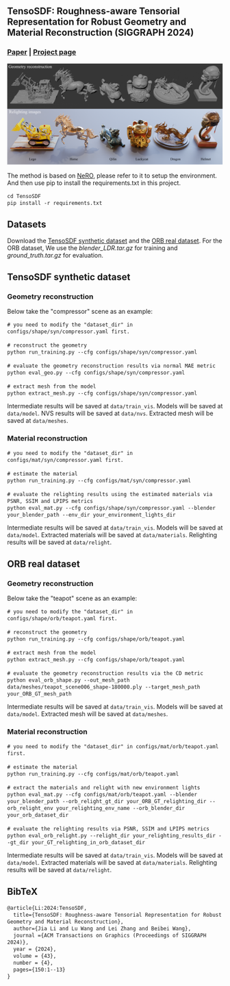 ## TensoSDF: Roughness-aware Tensorial Representation for Robust Geometry and Material Reconstruction (SIGGRAPH 2024)

### [Paper](https://arxiv.org/abs/2402.02771) | [Project page](https://riga2.github.io/tensosdf/)

![Teaser](https://github.com/Riga2/TensoSDF/blob/main/user-imgs/teaser.png)

The method is based on [NeRO](https://github.com/liuyuan-pal/NeRO), please refer to it to setup the environment.
And then use pip to install the requirements.txt in this project.
```
cd TensoSDF
pip install -r requirements.txt
```

## Datasets
Download the [TensoSDF synthetic dataset](https://drive.google.com/file/d/1JI2kMvi_79JIUBGbUBckxeCAgrWEW0kl/view?usp=drive_link) and the [ORB real dataset](https://stanfordorb.github.io/). For the ORB dataset, We use the *blender_LDR.tar.gz* for training and *ground_truth.tar.gz* for evaluation.

## TensoSDF synthetic dataset
### Geometry reconstruction

Below take the "compressor" scene as an example:

```
# you need to modify the "dataset_dir" in configs/shape/syn/compressor.yaml first.

# reconstruct the geometry
python run_training.py --cfg configs/shape/syn/compressor.yaml

# evaluate the geometry reconstruction results via normal MAE metric
python eval_geo.py --cfg configs/shape/syn/compressor.yaml

# extract mesh from the model
python extract_mesh.py --cfg configs/shape/syn/compressor.yaml
```

Intermediate results will be saved at ```data/train_vis```. Models will be saved at ```data/model```. NVS results will be saved at ```data/nvs```. Extracted mesh will be saved at ```data/meshes```.

### Material reconstruction

```
# you need to modify the "dataset_dir" in configs/mat/syn/compressor.yaml first.

# estimate the material
python run_training.py --cfg configs/mat/syn/compressor.yaml

# evaluate the relighting results using the estimated materials via PSNR, SSIM and LPIPS metrics
python eval_mat.py --cfg configs/shape/syn/compressor.yaml --blender your_blender_path --env_dir your_environment_lights_dir
```
Intermediate results will be saved at ```data/train_vis```. Models will be saved at ```data/model```. Extracted materials will be saved at ```data/materials```. Relighting results will be saved at ```data/relight```.

## ORB real dataset
### Geometry reconstruction

Below take the "teapot" scene as an example:

```
# you need to modify the "dataset_dir" in configs/shape/orb/teapot.yaml first.

# reconstruct the geometry
python run_training.py --cfg configs/shape/orb/teapot.yaml

# extract mesh from the model
python extract_mesh.py --cfg configs/shape/orb/teapot.yaml

# evaluate the geometry reconstruction results via the CD metric
python eval_orb_shape.py --out_mesh_path data/meshes/teapot_scene006_shape-180000.ply --target_mesh_path your_ORB_GT_mesh_path
```

Intermediate results will be saved at ```data/train_vis```. Models will be saved at ```data/model```. Extracted mesh will be saved at ```data/meshes```.

### Material reconstruction

```
# you need to modify the "dataset_dir" in configs/mat/orb/teapot.yaml first.

# estimate the material
python run_training.py --cfg configs/mat/orb/teapot.yaml

# extract the materials and relight with new environment lights
python eval_mat.py --cfg configs/mat/orb/teapot.yaml --blender your_blender_path --orb_relight_gt_dir your_ORB_GT_relighting_dir --orb_relight_env your_relighting_env_name --orb_blender_dir your_orb_dataset_dir

# evaluate the relighting results via PSNR, SSIM and LPIPS metrics
python eval_orb_relight.py --relight_dir your_relighting_results_dir --gt_dir your_GT_relighting_in_orb_dataset_dir
```
Intermediate results will be saved at ```data/train_vis```. Models will be saved at ```data/model```. Extracted materials will be saved at ```data/materials```. Relighting results will be saved at ```data/relight```.

## BibTeX
```
@article{Li:2024:TensoSDF,
  title={TensoSDF: Roughness-aware Tensorial Representation for Robust Geometry and Material Reconstruction},
  author={Jia Li and Lu Wang and Lei Zhang and Beibei Wang},
  journal ={ACM Transactions on Graphics (Proceedings of SIGGRAPH 2024)},
  year = {2024},
  volume = {43},
  number = {4},
  pages={150:1--13}
}
```
